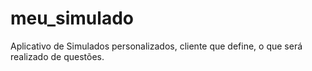 # meu_simulado
Aplicativo de Simulados personalizados, cliente que define, o que será realizado de questões.

